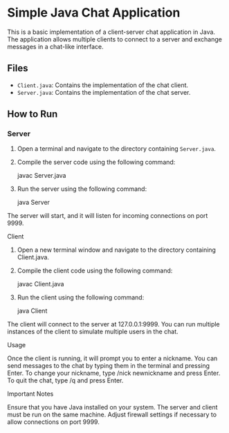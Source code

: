 # Simple Java Chat Application

This is a basic implementation of a client-server chat application in Java. The application allows multiple clients to connect to a server and exchange messages in a chat-like interface.

## Files

- `Client.java`: Contains the implementation of the chat client.
- `Server.java`: Contains the implementation of the chat server.

## How to Run

### Server

1. Open a terminal and navigate to the directory containing `Server.java`.
2. Compile the server code using the following command:
   
    javac Server.java

3. Run the server using the following command:
   
    java Server

The server will start, and it will listen for incoming connections on port 9999.

Client

1. Open a new terminal window and navigate to the directory containing Client.java.
2. Compile the client code using the following command:

     javac Client.java
   
4. Run the client using the following command:

     java Client

 The client will connect to the server at 127.0.0.1:9999. You can run multiple instances of the client to simulate multiple users in the chat.

Usage

  Once the client is running, it will prompt you to enter a nickname.
  You can send messages to the chat by typing them in the terminal and pressing Enter.
  To change your nickname, type /nick newnickname and press Enter.
  To quit the chat, type /q and press Enter.

Important Notes

   Ensure that you have Java installed on your system.
   The server and client must be run on the same machine.
   Adjust firewall settings if necessary to allow connections on port 9999.
